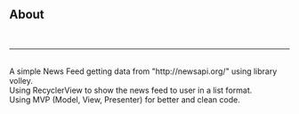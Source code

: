 <h2><b>About</b></h2>
<br><hr><br>
A simple News Feed getting data from "http://newsapi.org/" using library volley.<br>
Using RecyclerView to show the news feed to user in a list format.<br>
Using MVP (Model, View, Presenter) for better and clean code.
